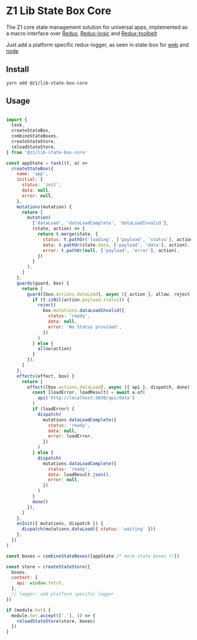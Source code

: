 # Z1 Lib State Box Core

The Z1 core state management solution for universal apps, implemented as a macro interface over [Redux](https://github.com/reduxjs/redux), [Redux-logic](https://github.com/jeffbski/redux-logic) and [Redux-toolbelt](https://github.com/welldone-software/redux-toolbelt)

Just add a platform specific redux-logger, as seen in state-box for [web](https://github.com/SaucecodeOfficial/zero-one-core/tree/master/libs/state-box) and [node](https://github.com/SaucecodeOfficial/zero-one-core/tree/master/libs/state-box-node)

## Install

```
yarn add @z1/lib-state-box-core
```

## Usage

```JavaScript

import {
  task,
  createStateBox,
  combineStateBoxes,
  createStateStore,
  reloadStateStore,
} from '@z1/lib-state-box-core'

const appState = task((t, a) =>
  createStateBox({
    name: 'app',
    initial: {
      status: 'init',
      data: null,
      error: null,
    },
    mutations(mutation) {
      return [
        mutation(
          ['dataLoad', 'dataLoadComplete', 'dataLoadInvalid'],
          (state, action) => {
            return t.merge(state, {
              status: t.pathOr('loading', ['payload', 'status'], action),
              data: t.pathOr(state.data, ['payload', 'data'], action),
              error: t.pathOr(null, ['payload', 'error'], action),
            })
          }
        ),
      ]
    },
    guards(guard, box) {
      return [
        guard([box.actions.dataLoad], async ({ action }, allow, reject) => {
          if (t.isNil(action.payload.status)) {
            reject(
              box.mutations.dataLoadInvalid({
                status: 'ready',
                data: null,
                error: 'No Status provided',
              })
            )
          } else {
            allow(action)
          }
        }),
      ]
    },
    effects(effect, box) {
      return [
        effect([box.actions.dataLoad], async ({ api }, dispatch, done) => {
          const [loadError, loadResult] = await a.of(
            api('http://localhost:3030/api/data')
          )
          if (loadError) {
            dispatch(
              mutations.dataLoadComplete({
                status: 'ready',
                data: null,
                error: loadError,
              })
            )
          } else {
            dispatch(
              mutations.dataLoadComplete({
                status: 'ready',
                data: loadResult.json(),
                error: null,
              })
            )
          }
          done()
        }),
      ]
    },
    onInit({ mutations, dispatch }) {
      dispatch(mutations.dataLoad({ status: 'waiting' }))
    },
  })
)

const boxes = combineStateBoxes([appState /* more state boxes */])

const store = createStateStore({
  boxes,
  context: {
    api: window.fetch,
  },
  // logger: add platform specific logger
})

if (module.hot) {
  module.hot.accept(['.'], () => {
    reloadStateStore(store, boxes)
  })
}


```
